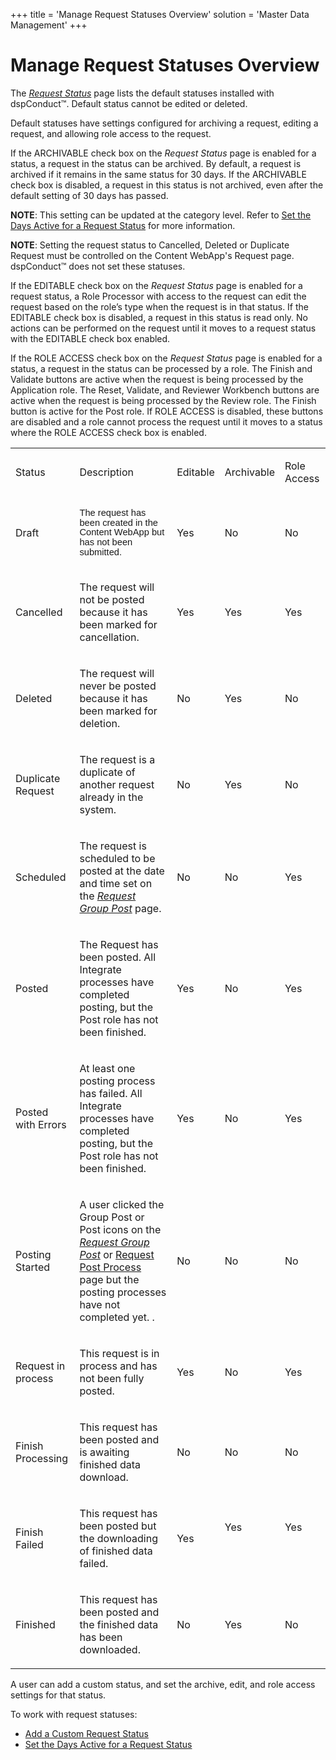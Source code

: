 +++
title = 'Manage Request Statuses Overview'
solution = 'Master Data Management'
+++

# Manage Request Statuses Overview

The <span style="font-style: italic;">[Request
Status](../Page_Desc/Request_Status)</span> page lists the default
statuses installed with dspConduct™. Default status cannot be edited or
deleted.

Default statuses have settings configured for archiving a request,
editing a request, and allowing role access to the request.

If the ARCHIVABLE check box on the
<span style="font-style: italic;">Request Status</span> page is enabled
for a status, a request in the status can be archived. By default, a
request is archived if it remains in the same status for 30 days. If the
ARCHIVABLE check box is disabled, a request in this status is not
archived, even after the default setting of 30 days has passed.

<span style="font-weight: bold;">NOTE</span>: This setting can be
updated at the category level. Refer to [Set the Days Active for a
Request Status](Set_the_Days_Active_for_a_Request_Status) for more
information.

<span style="font-weight: bold;">NOTE</span>: Setting the request status
to Cancelled, Deleted or Duplicate Request must be controlled on the
Content WebApp's Request page. dspConduct™ does not set these statuses.

If the EDITABLE check box on the
<span style="font-style: italic;">Request Status</span> page is enabled
for a request status, a Role Processor with access to the request can
edit the request based on the role’s type when the request is in that
status. If the EDITABLE check box is disabled, a request in this status
is read only. No actions can be performed on the request until it moves
to a request status with the EDITABLE check box enabled.

If the ROLE ACCESS check box on the
<span style="font-style: italic;">Request Status</span> page is enabled
for a status, a request in the status can be processed by a role. The
Finish and Validate buttons are active when the request is being
processed by the Application role. The Reset, Validate, and Reviewer
Workbench buttons are active when the request is being processed by the
Review role. The Finish button is active for the Post role. If ROLE
ACCESS is disabled, these buttons are disabled and a role cannot process
the request until it moves to a status where the ROLE ACCESS check box
is enabled.

<table>
<tbody>
<tr class="odd">
<td><p>Status</p></td>
<td><p>Description</p></td>
<td><p>Editable</p></td>
<td><p>Archivable</p></td>
<td><p>Role Access</p></td>
</tr>
<tr class="even">
<td><p>Draft</p></td>
<td><p><span style="font-size: 11.0pt;line-height: 107%;font-family: Arial, sans-serif;">The request has been created in the Content WebApp but has not been submitted.</span></p></td>
<td><p>Yes</p></td>
<td><p>No</p></td>
<td><p>No</p></td>
</tr>
<tr class="odd">
<td><p>Cancelled</p></td>
<td><p>The request will not be posted because it has been marked for cancellation.</p></td>
<td><p>Yes</p></td>
<td><p>Yes</p></td>
<td><p>Yes</p></td>
</tr>
<tr class="even">
<td><p>Deleted</p></td>
<td><p>The request will never be posted because it has been marked for deletion.</p></td>
<td><p>No</p></td>
<td><p>Yes</p></td>
<td><p>No</p></td>
</tr>
<tr class="odd">
<td><p>Duplicate Request</p></td>
<td><p>The request is a duplicate of another request already in the system.</p></td>
<td><p>No</p></td>
<td><p>Yes</p></td>
<td><p>No</p></td>
</tr>
<tr class="even">
<td><p>Scheduled</p></td>
<td><p>The request is scheduled to be posted at the date and time set on the <span style="font-style: italic;"><a href="../Page_Desc/Request_Group_Post">Request Group Post</a></span> page.</p></td>
<td><p>No</p></td>
<td><p>No</p></td>
<td><p>Yes</p></td>
</tr>
<tr class="odd">
<td><p>Posted</p></td>
<td><p>The Request has been posted. All Integrate processes have completed posting, but the Post role has not been finished.</p></td>
<td><p>Yes</p></td>
<td><p>No</p></td>
<td><p>Yes</p></td>
</tr>
<tr class="even">
<td><p>Posted with Errors</p></td>
<td><p>At least one posting process has failed. All Integrate processes have completed posting, but the Post role has not been finished.</p></td>
<td><p>Yes</p></td>
<td><p>No</p></td>
<td><p>Yes</p></td>
</tr>
<tr class="odd">
<td><p>Posting Started</p></td>
<td><p>A user clicked the Group Post or Post icons on the <span style="font-style: italic;"><a href="../Page_Desc/Request_Group_Post">Request Group Post</a></span> or <a href="../Page_Desc/Request_Post_Process">Request Post Process</a> page but the posting processes have not completed yet. .</p></td>
<td><p>No</p></td>
<td><p>No</p></td>
<td><p>No</p></td>
</tr>
<tr class="even">
<td><p>Request in process</p></td>
<td><p>This request is in process and has not been fully posted.</p></td>
<td><p>Yes</p></td>
<td><p>No</p></td>
<td><p>Yes</p></td>
</tr>
<tr class="odd">
<td><p>Finish Processing</p></td>
<td><p>This request has been posted and is awaiting finished data download.</p></td>
<td><p>No</p></td>
<td><p>No</p></td>
<td><p>No</p></td>
</tr>
<tr class="even">
<td><p>Finish Failed</p></td>
<td><p>This request has been posted but the downloading of finished data failed.</p></td>
<td><p>Yes</p></td>
<td><p>Yes</p>
<p> </p></td>
<td><p>Yes</p>
<p> </p></td>
</tr>
<tr class="odd">
<td><p>Finished</p></td>
<td><p>This request has been posted and the finished data has been downloaded.</p></td>
<td><p>No</p></td>
<td><p>Yes</p></td>
<td><p>No</p></td>
</tr>
</tbody>
</table>

A user can add a custom status, and set the archive, edit, and role
access settings for that status.

To work with request statuses:

  - [Add a Custom Request
    Status](../Use_Cases/Add_a_Custom_Request_Status)
  - [Set the Days Active for a Request
    Status](Set_the_Days_Active_for_a_Request_Status)
